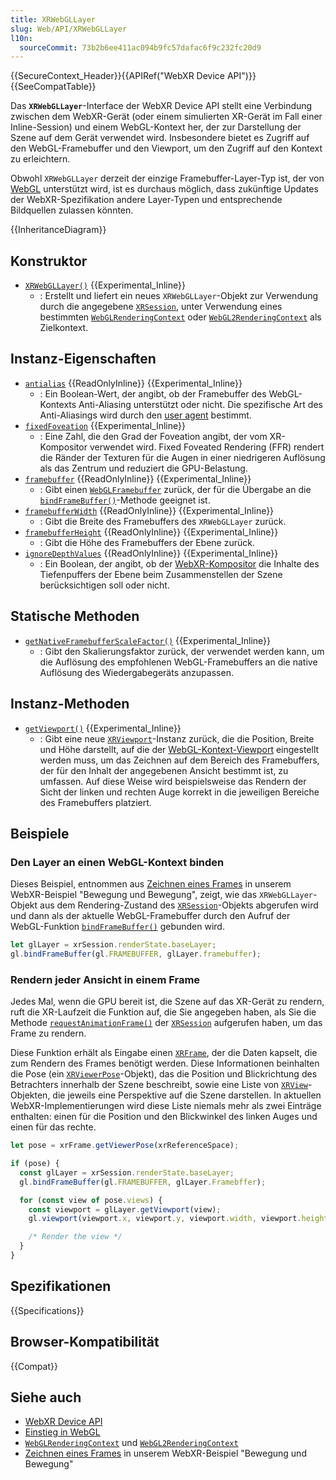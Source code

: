 ```yaml
---
title: XRWebGLLayer
slug: Web/API/XRWebGLLayer
l10n:
  sourceCommit: 73b2b6ee411ac094b9fc57dafac6f9c232fc20d9
---
```


{{SecureContext_Header}}{{APIRef("WebXR Device API")}}{{SeeCompatTable}}

Das **`XRWebGLLayer`**-Interface der WebXR Device API stellt eine Verbindung zwischen dem WebXR-Gerät (oder einem simulierten XR-Gerät im Fall einer Inline-Session) und einem WebGL-Kontext her, der zur Darstellung der Szene auf dem Gerät verwendet wird. Insbesondere bietet es Zugriff auf den WebGL-Framebuffer und den Viewport, um den Zugriff auf den Kontext zu erleichtern.

Obwohl `XRWebGLLayer` derzeit der einzige Framebuffer-Layer-Typ ist, der von [WebGL](/de/docs/Web/API/WebGL_API) unterstützt wird, ist es durchaus möglich, dass zukünftige Updates der WebXR-Spezifikation andere Layer-Typen und entsprechende Bildquellen zulassen könnten.

{{InheritanceDiagram}}

## Konstruktor

- [`XRWebGLLayer()`](/de/docs/Web/API/XRWebGLLayer/XRWebGLLayer) {{Experimental_Inline}}
  - : Erstellt und liefert ein neues `XRWebGLLayer`-Objekt zur Verwendung durch die angegebene [`XRSession`](/de/docs/Web/API/XRSession), unter Verwendung eines bestimmten [`WebGLRenderingContext`](/de/docs/Web/API/WebGLRenderingContext) oder [`WebGL2RenderingContext`](/de/docs/Web/API/WebGL2RenderingContext) als Zielkontext.

## Instanz-Eigenschaften

- [`antialias`](/de/docs/Web/API/XRWebGLLayer/antialias) {{ReadOnlyInline}} {{Experimental_Inline}}
  - : Ein Boolean-Wert, der angibt, ob der Framebuffer des WebGL-Kontexts Anti-Aliasing unterstützt oder nicht. Die spezifische Art des Anti-Aliasings wird durch den [user agent](/de/docs/Glossary/user_agent) bestimmt.
- [`fixedFoveation`](/de/docs/Web/API/XRWebGLLayer/fixedFoveation) {{Experimental_Inline}}
  - : Eine Zahl, die den Grad der Foveation angibt, der vom XR-Kompositor verwendet wird. Fixed Foveated Rendering (FFR) rendert die Ränder der Texturen für die Augen in einer niedrigeren Auflösung als das Zentrum und reduziert die GPU-Belastung.
- [`framebuffer`](/de/docs/Web/API/XRWebGLLayer/framebuffer) {{ReadOnlyInline}} {{Experimental_Inline}}
  - : Gibt einen [`WebGLFramebuffer`](/de/docs/Web/API/WebGLFramebuffer) zurück, der für die Übergabe an die [`bindFrameBuffer()`](/de/docs/Web/API/WebGLRenderingContext/bindFrameBuffer)-Methode geeignet ist.
- [`framebufferWidth`](/de/docs/Web/API/XRWebGLLayer/framebufferWidth) {{ReadOnlyInline}} {{Experimental_Inline}}
  - : Gibt die Breite des Framebuffers des `XRWebGLLayer` zurück.
- [`framebufferHeight`](/de/docs/Web/API/XRWebGLLayer/framebufferHeight) {{ReadOnlyInline}} {{Experimental_Inline}}
  - : Gibt die Höhe des Framebuffers der Ebene zurück.
- [`ignoreDepthValues`](/de/docs/Web/API/XRWebGLLayer/ignoreDepthValues) {{ReadOnlyInline}} {{Experimental_Inline}}
  - : Ein Boolean, der angibt, ob der [WebXR-Kompositor](/de/docs/Web/API/WebXR_Device_API/Fundamentals#the_webxr_compositor) die Inhalte des Tiefenpuffers der Ebene beim Zusammenstellen der Szene berücksichtigen soll oder nicht.

## Statische Methoden

- [`getNativeFramebufferScaleFactor()`](/de/docs/Web/API/XRWebGLLayer/getNativeFramebufferScaleFactor_static) {{Experimental_Inline}}
  - : Gibt den Skalierungsfaktor zurück, der verwendet werden kann, um die Auflösung des empfohlenen WebGL-Framebuffers an die native Auflösung des Wiedergabegeräts anzupassen.

## Instanz-Methoden

- [`getViewport()`](/de/docs/Web/API/XRWebGLLayer/getViewport) {{Experimental_Inline}}
  - : Gibt eine neue [`XRViewport`](/de/docs/Web/API/XRViewport)-Instanz zurück, die die Position, Breite und Höhe darstellt, auf die der [WebGL-Kontext-Viewport](/de/docs/Web/API/WebGLRenderingContext/viewport) eingestellt werden muss, um das Zeichnen auf dem Bereich des Framebuffers, der für den Inhalt der angegebenen Ansicht bestimmt ist, zu umfassen. Auf diese Weise wird beispielsweise das Rendern der Sicht der linken und rechten Auge korrekt in die jeweiligen Bereiche des Framebuffers platziert.

## Beispiele

### Den Layer an einen WebGL-Kontext binden

Dieses Beispiel, entnommen aus [Zeichnen eines Frames](/de/docs/Web/API/WebXR_Device_API/Movement_and_motion#drawing_a_frame) in unserem WebXR-Beispiel "Bewegung und Bewegung", zeigt, wie das `XRWebGLLayer`-Objekt aus dem Rendering-Zustand des [`XRSession`](/de/docs/Web/API/XRSession)-Objekts abgerufen wird und dann als der aktuelle WebGL-Framebuffer durch den Aufruf der WebGL-Funktion [`bindFrameBuffer()`](/de/docs/Web/API/WebGLRenderingContext/bindFrameBuffer) gebunden wird.

```js
let glLayer = xrSession.renderState.baseLayer;
gl.bindFrameBuffer(gl.FRAMEBUFFER, glLayer.framebuffer);
```

### Rendern jeder Ansicht in einem Frame

Jedes Mal, wenn die GPU bereit ist, die Szene auf das XR-Gerät zu rendern, ruft die XR-Laufzeit die Funktion auf, die Sie angegeben haben, als Sie die Methode [`requestAnimationFrame()`](/de/docs/Web/API/XRSession/requestAnimationFrame) der [`XRSession`](/de/docs/Web/API/XRSession) aufgerufen haben, um das Frame zu rendern.

Diese Funktion erhält als Eingabe einen [`XRFrame`](/de/docs/Web/API/XRFrame), der die Daten kapselt, die zum Rendern des Frames benötigt werden. Diese Informationen beinhalten die Pose (ein [`XRViewerPose`](/de/docs/Web/API/XRViewerPose)-Objekt), das die Position und Blickrichtung des Betrachters innerhalb der Szene beschreibt, sowie eine Liste von [`XRView`](/de/docs/Web/API/XRView)-Objekten, die jeweils eine Perspektive auf die Szene darstellen. In aktuellen WebXR-Implementierungen wird diese Liste niemals mehr als zwei Einträge enthalten: einen für die Position und den Blickwinkel des linken Auges und einen für das rechte.

```js
let pose = xrFrame.getViewerPose(xrReferenceSpace);

if (pose) {
  const glLayer = xrSession.renderState.baseLayer;
  gl.bindFrameBuffer(gl.FRAMEBUFFER, glLayer.Framebffer);

  for (const view of pose.views) {
    const viewport = glLayer.getViewport(view);
    gl.viewport(viewport.x, viewport.y, viewport.width, viewport.height);

    /* Render the view */
  }
}
```

## Spezifikationen

{{Specifications}}

## Browser-Kompatibilität

{{Compat}}

## Siehe auch

- [WebXR Device API](/de/docs/Web/API/WebXR_Device_API)
- [Einstieg in WebGL](/de/docs/Web/API/WebGL_API/Tutorial/Getting_started_with_WebGL)
- [`WebGLRenderingContext`](/de/docs/Web/API/WebGLRenderingContext) und [`WebGL2RenderingContext`](/de/docs/Web/API/WebGL2RenderingContext)
- [Zeichnen eines Frames](/de/docs/Web/API/WebXR_Device_API/Movement_and_motion#drawing_a_frame) in unserem WebXR-Beispiel "Bewegung und Bewegung"
